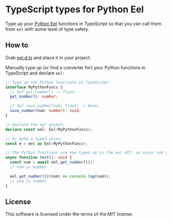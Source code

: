 # TypeScript types for Python Eel

Type up your [Python Eel](https://github.com/python-eel/Eel) functions in TypeScript so that you can call them from `eel` with some level of type safety.

## How to

Grab [eel.d.ts](https://github.com/torgeilo/python-eel-types/blob/main/eel.d.ts) and place it in your project.

Manually type up (or find a converter for) your Python functions in TypeScript and declare `eel`:

```ts
// Type up the Python functions in TypeScript:
interface MyPythonFuncs {
  // def get_number() -> float:
  get_number(): number;

  // def save_number(num: float) -> None:
  save_number(num: number): void;
}

// Declare the eel global:
declare const eel: Eel<MyPythonFuncs>;

// Or make a typed alias:
const e = eel as Eel<MyPythonFuncs>;

// The Python functions are now typed up in the eel API, as async and with callback:
async function test(): void {
  const num = await eel.get_number()();
  // num is number

  eel.get_number()((num) => console.log(num));
  // num is number
}
```

## License

This software is licensed under the terms of the MIT license.
